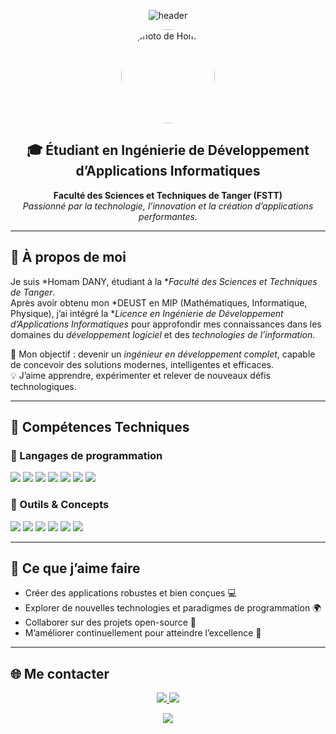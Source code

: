 <!-- Banner / Header -->
<p align="center">
  <img src="https://capsule-render.vercel.app/api?type=waving&color=0:00b4db,100:0083b0&height=200&section=header&text=👋%20Salut%2C%20moi%20c'est%20Homam!&fontSize=35&fontColor=ffffff&fontAlignY=35" alt="header"/>
</p>

<!-- Photo de profil -->
<p align="center">
  <img src="https://avatars.githubusercontent.com/u/00000000?v=4" width="150" style="border-radius:50%;" alt="photo de Homam"/>
</p>

<h2 align="center">🎓 Étudiant en Ingénierie de Développement d’Applications Informatiques</h2>

<p align="center">
  <strong>Faculté des Sciences et Techniques de Tanger (FSTT)</strong> <br>
  <em>Passionné par la technologie, l’innovation et la création d’applications performantes.</em>
</p>

---

## 💫 À propos de moi

Je suis *Homam DANY, étudiant à la **Faculté des Sciences et Techniques de Tanger*.  
Après avoir obtenu mon *DEUST en MIP (Mathématiques, Informatique, Physique), j’ai intégré la **Licence en Ingénierie de Développement d’Applications Informatiques* pour approfondir mes connaissances dans les domaines du *développement logiciel* et des *technologies de l’information*.

🔭 Mon objectif : devenir un *ingénieur en développement complet*, capable de concevoir des solutions modernes, intelligentes et efficaces.  
💡 J’aime apprendre, expérimenter et relever de nouveaux défis technologiques.

---

## 🧠 Compétences Techniques

### 🔹 Langages de programmation
<p align="left">
  <img src="https://img.shields.io/badge/C++-00599C?style=for-the-badge&logo=cplusplus&logoColor=white"/>
  <img src="https://img.shields.io/badge/Java-ED8B00?style=for-the-badge&logo=openjdk&logoColor=white"/>
  <img src="https://img.shields.io/badge/Python-3776AB?style=for-the-badge&logo=python&logoColor=white"/>
  <img src="https://img.shields.io/badge/HTML5-E34F26?style=for-the-badge&logo=html5&logoColor=white"/>
  <img src="https://img.shields.io/badge/CSS3-1572B6?style=for-the-badge&logo=css3&logoColor=white"/>
  <img src="https://img.shields.io/badge/JavaScript-F7DF1E?style=for-the-badge&logo=javascript&logoColor=black"/>
  <img src="https://img.shields.io/badge/PHP-777BB4?style=for-the-badge&logo=php&logoColor=white"/>
</p>

### 🔹 Outils & Concepts
<p align="left">
  <img src="https://img.shields.io/badge/UML-6A5ACD?style=for-the-badge&logo=diagrams.net&logoColor=white"/>
  <img src="https://img.shields.io/badge/SQL-4479A1?style=for-the-badge&logo=postgresql&logoColor=white"/>
  <img src="https://img.shields.io/badge/Systèmes%20d'exploitation-000000?style=for-the-badge&logo=linux&logoColor=white"/>
  <img src="https://img.shields.io/badge/Réseaux%20informatiques-00A8E8?style=for-the-badge&logo=cisco&logoColor=white"/>
  <img src="https://img.shields.io/badge/Développement%20Mobile-34A853?style=for-the-badge&logo=android&logoColor=white"/>
  <img src="https://img.shields.io/badge/Edge%20Computing-4285F4?style=for-the-badge&logo=cloudflare&logoColor=white"/>
</p>

---

## 🚀 Ce que j’aime faire
- Créer des applications robustes et bien conçues 💻  
- Explorer de nouvelles technologies et paradigmes de programmation 🌍  
- Collaborer sur des projets open-source 🤝  
- M’améliorer continuellement pour atteindre l’excellence 🧩  

---

## 🌐 Me contacter

<p align="center">
  <a href="mailto:dany.homam@etu.uae.ac.ma">
    <img src="https://img.shields.io/badge/Email-D14836?style=for-the-badge&logo=gmail&logoColor=white"/>
  </a>
  <a href="https://www.linkedin.com/in/homam-dany-2047a7189">
    <img src="https://img.shields.io/badge/LinkedIn-0077B5?style=for-the-badge&logo=linkedin&logoColor=white"/>
  </a>
</p>

<p align="center">
  <img src="https://capsule-render.vercel.app/api?type=waving&color=0:0083b0,100:00b4db&height=120&section=footer"/>
</p>

